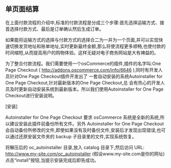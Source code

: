 ## 单页面结算

在上面付款流程的介绍中,标准的付款流程是分成三个步骤:首先选择运输方式、接首选择付款方式、最后是订单确认然后生成订单。

如果能将运输方式的选择与付款方式的选择合二为一并为一个页面,并可以实现快速切换发货地址和账单地址,实时更新最终金额,那么将使流程更多顺畅,也使付款的时间缩短,从而提高用户的购物体验。这样无疑对电子商务网站是大有裨益的。

为了整合付款流程。我们需要使用一个osCommerce的插件,插件的名字叫:One Page Checkout ( http://addons.oscommerce.com/info/6646 ),同时有开发人员针对One Page Checkout插件开发出了 一套自动安装的系统Autoinstaller for One Page Checkout,针对最新版本的One Page Checkout,总 会有热心的开发人员及时更新自动安装系统到最新版本。所以我们使用Autoinstaller for One Page Checkout进行安装说明。

[安装]

Autoinstaller for One Page Checkout 要求 osCommerce 系统是全新的系统,所以建议安装此插件前备份所有文件。另外 Autoinstaller for One Page Checkout 会自动备份所修改的文件,即使如果没有及时备份文件,安装后才发现出现错误,也可以通过还原安装文件夹的 backup 子目录里的文件,实现系统恢复。

将解压后的 oc_autoinstaller 目录,放入 catalog 目录下,然后访问 URL: http://www.my-site.com/oc_autoinstaller (假设www.my-site.com是你的网址)点击“install”按钮,当提示安装完成后即告成功。
